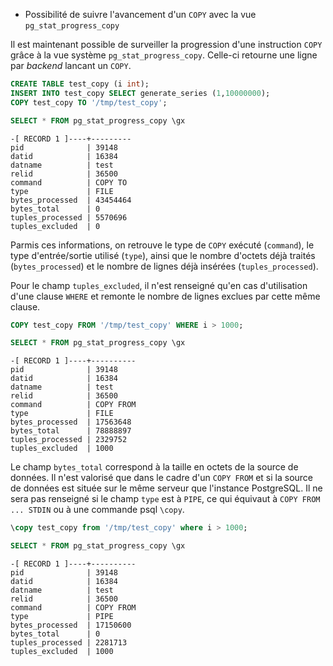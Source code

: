 <!--
Les commits sur ce sujet sont :

* https://commitfest.postgresql.org/31/2923/
* https://commitfest.postgresql.org/32/2977
* https://git.postgresql.org/gitweb/?p=postgresql.git;a=commit;h=8a4f618e7ae3cb11b0b37d0f06f05c8ff905833f

Discussion

* https://gitlab.dalibo.info/formation/workshops/-/issues/133

-->

<div class="slide-content">

* Possibilité de suivre l'avancement d'un `COPY` avec la vue `pg_stat_progress_copy`

</div>

<div class="notes">

Il est maintenant possible de surveiller la progression d'une instruction `COPY`
grâce à la vue système `pg_stat_progress_copy`. Celle-ci retourne une ligne par
_backend_ lancant un `COPY`.

```sql
CREATE TABLE test_copy (i int);
INSERT INTO test_copy SELECT generate_series (1,10000000);
COPY test_copy TO '/tmp/test_copy';

SELECT * FROM pg_stat_progress_copy \gx
```
```text
-[ RECORD 1 ]----+---------
pid              | 39148
datid            | 16384
datname          | test
relid            | 36500
command          | COPY TO
type             | FILE
bytes_processed  | 43454464
bytes_total      | 0
tuples_processed | 5570696
tuples_excluded  | 0
```

Parmis ces informations, on retrouve le type de `COPY` exécuté (`command`), le
type d'entrée/sortie utilisé (`type`), ainsi que le nombre d'octets déjà traités 
(`bytes_processed`) et le nombre de lignes déjà insérées (`tuples_processed`).

Pour le champ `tuples_excluded`, il n'est renseigné qu'en cas d'utilisation d'une
clause `WHERE` et remonte le nombre de lignes exclues par cette même clause.

```sql
COPY test_copy FROM '/tmp/test_copy' WHERE i > 1000;

SELECT * FROM pg_stat_progress_copy \gx
```
```text
-[ RECORD 1 ]----+----------
pid              | 39148
datid            | 16384
datname          | test
relid            | 36500
command          | COPY FROM
type             | FILE
bytes_processed  | 17563648
bytes_total      | 78888897
tuples_processed | 2329752
tuples_excluded  | 1000
```

Le champ `bytes_total` correspond à la taille en octets de la source de données.
Il n'est valorisé que dans le cadre d'un `COPY FROM` et si la source de données
est située sur le même serveur que l'instance PostgreSQL. Il ne sera pas renseigné
si le champ `type` est à `PIPE`, ce qui équivaut à `COPY FROM ... STDIN` ou à
une commande psql `\copy`.

```sql
\copy test_copy from '/tmp/test_copy' where i > 1000;

SELECT * FROM pg_stat_progress_copy \gx
```
```text
-[ RECORD 1 ]----+----------
pid              | 39148
datid            | 16384
datname          | test
relid            | 36500
command          | COPY FROM
type             | PIPE
bytes_processed  | 17150600
bytes_total      | 0
tuples_processed | 2281713
tuples_excluded  | 1000
```

</div>